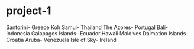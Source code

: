 # project-1

Santorini- Greece
Koh Samui- Thailand
The Azores- Portugal
Bali- Indonesia
Galapagos Islands- Ecuador
Hawaii
Maldives
Dalmation Islands- Croatia
Aruba- Venezuela
Isle of Sky- Ireland
